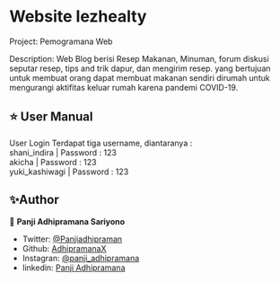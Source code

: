 # Website lezhealty 
Project: Pemogramana Web

Description: Web Blog berisi Resep Makanan, Minuman, forum diskusi seputar resep, tips and trik dapur, dan mengirim resep. yang bertujuan untuk membuat orang dapat membuat makanan sendiri dirumah untuk mengurangi aktifitas keluar rumah karena pandemi COVID-19.<br>

## ⭐️ User Manual
User Login
Terdapat tiga username, diantaranya : <br />
shani_indira        |       Password : 123 <br />
akicha              |       Password : 123 <br />
yuki_kashiwagi      |       Password : 123 <br />

## ✨Author
👤 **Panji Adhipramana Sariyono**

- Twitter: [@Panjiadhipraman](https://twitter.com/Panjiadhipraman)
- Github: [AdhipramanaX](https://github.com/adhipramanax)
- Instagran: [@panji_adhipramana](https://github.com/adhipramanax)
- linkedin: [Panji Adhipramana](https://www.linkedin.com/in/panji-adhipramana)
